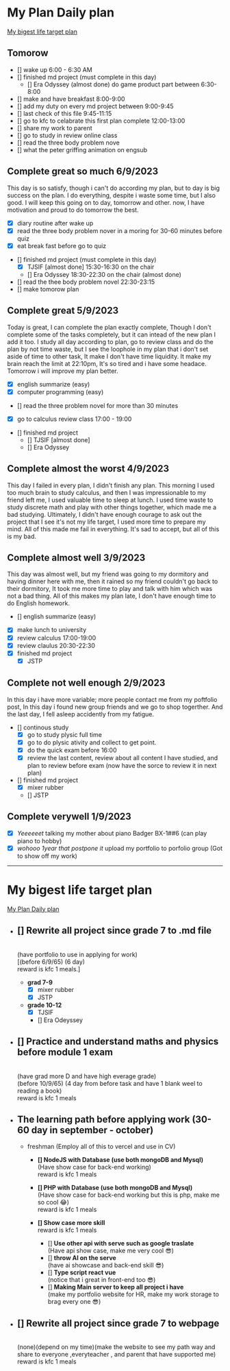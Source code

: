 # My Plan Daily plan
[My bigest life target plan](#my-bigest-life-target-plan)

## Tomorow
- [] wake up 6:00 - 6:30 AM
- [] finished md project (must complete in this day)
    - [] Era Odyssey (almost done) do game product part between 6:30-8:00
- [] make and have breakfast 8:00-9:00
- [] add my duty on every md project between 9:00-9:45
- [] last check of this file 9:45-11:15
- [] go to kfc to celabrate this first plan complete 12:00-13:00
- [] share my work to parent 
- [] go to study in review online class
- [] read the three body problem nove
- [] what the peter griffing animation on engsub


## Complete great so much 6/9/2023
This day is so satisfy, though i can't do according my plan, but to day is big success on the plan. I do everything, despite i waste some time, but I also good. I will keep this going on to day, tomorrow and other. now, I have motivation and proud to do tomorrow the best.
- [x] diary routine after wake up 
- [x] read the three body problem nover in a moring for 30-60 minutes before quiz
- [x] eat break fast before go to quiz
- [] finished md project (must complete in this day)
    - [x] TJSIF [almost done] 15:30-16:30 on the chair
    - [] Era Odyssey 18:30-22:30 on the chair (almost done)
- [] read the thee body problem novel 22:30-23:15
- [] make tomorow plan


## Complete great 5/9/2023
Today is great, I can complete the plan exactly complete, Though I don't complete some of the tasks completely, but it can intead of the new plan I add it too. I study all day according to plan, go to review class and do the plan by not time waste, but I see the loophole in my plan that i don't set aside of time to other task, It make I don't have time liquidity. It make my brain reach the limit at 22:10pm, It's so tired and i have some headace. Tomorrow i will improve my plan better.
- [x] english summarize (easy)
- [x] computer programming (easy)
- [] read the three problem novel for more than 30 minutes
- [x] go to calculus review class 17:00 - 19:00
- [] finished md project
    - [] TJSIF [almost done]
    - [] Era Odyssey

## Complete almost the worst 4/9/2023
This day I failed in every plan, I didn't finish any plan. This morning I used too much brain to study calculus, and then I was impressionable to my friend left me, I used valuable time to sleep at lunch. I used time waste to study discrete math and play with other things together, which made me a bad studying. Ultimately, I didn't have enough courage to ask out the project that I see it's not my life target, I used more time to prepare my mind. All of this made me fail in everything. It's sad to accept, but all of this is my bad.


## Complete almost well 3/9/2023
This day was almost well, but my friend was going to my dormitory and having dinner here with me, then it rained so my friend couldn't go back to their dormitory, It took me more time to play and talk with him which was not a bad thing. All of this makes my plan late, I don't have enough time to do English homework.
- [] english summarize (easy)
- [x] make lunch to university
- [x] review calculus 17:00-19:00
- [x] review claulus 20:30-22:30
- [x] finished md project
    - [x] JSTP

## Complete not well enough 2/9/2023 
In this day i have more variable; more people contact me from my poftfolio post, In this day i found new group friends and we go to shop togerther. And the last day, I fell asleep accidently from my fatigue.
- [] continous study
    - [x] go to study plysic full time
    - [x] go to do plysic ativity and collect to get point.
    - [x] do the quick exam before 16:00
    - [x] review the last content, review about all content I have studied, and plan to review before exam (now have the sorce to review it in next plan)
- [] finished md project
    - [x] mixer rubber
    - [] JSTP


## Complete verywell 1/9/2023
- [x] *Yeeeeeet* talking my mother about piano Badger BX-1##6 (can play piano to hobby)
- [x] *wohooo 1year that postpone it* upload my portfolio to porfolio group (Got to show off my work)

---

# My bigest life target plan
[My Plan Daily plan](#my-plan-daily-plan)

- ## **[] Rewrite all project since grade 7 to .md file** 
    <br>(have portfolio to use in applying for work) 
    <br>[(before 6/9/65) (6 day) <br>reward is kfc 1 meals.]

    - **grad 7-9**
        - [x] mixer rubber
        - [x] JSTP

    - **grade 10-12**
        <!-- - [] bennett -->
        <!-- - [] robot student art -->
        - [x] TJSIF
        - [] Era Odeyssey
        <!-- - [] POSN COMPUTER camp 2 && competitive programming student art -->

- ## **[] Practice and understand maths and physics before module 1 exam** 
    <br>(have grad more D and have high everage grade) 
    <br> (before 10/9/65) (4 day from before task and have 1 blank weel to reading a book) <br>reward is kfc 1 meals

- ## The learning path before applying work (30-60 day in september - october) 
    - freshman (Employ all of this to vercel and use in CV)
        - **[] NodeJS with Database (use both mongoDB and Mysql)** 
        <br>(Have show case for back-end working)
        <br>reward is kfc 1 meals

        - **[] PHP with Database (use both mongoDB and Mysql)** 
        <br>(Have show case for back-end working but this is php, make me so cool 😂)
        <br>reward is kfc 1 meals

        - **[] Show case more skill**
        <br>reward is kfc 1 meals
            - [] **Use other api with serve such as google traslate** 
            <br>(Have api show case, make me very cool 😎)<br>
            - [] **throw AI on the serve** 
            <br>(have ai showcase and back-end skill 😎)
            - [] **Type script react vue** 
            <br>(notice that i great in front-end too 😎)
            - [] **Making Main server to keep all project i have** 
            <br>(make my portfolio website for HR, make my work storage to brag every one 😎) 
        

- ## **[] Rewrite all project since grade 7 to webpage** 
    <br>(none)(depend on my time)(make the website to see my path way and share to everyone ,everyteacher , and parent that have supported me) 
    <br>reward is kfc 1 meals

